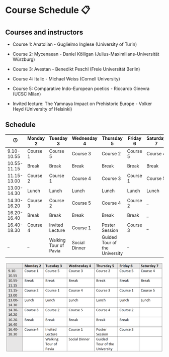 # Course Schedule 📋

## Courses and instructors 

- Course 1: Anatolian - Guglielmo Inglese (University of Turin)
- Course 2: Mycenaean - Daniel Kölligan (Julius-Maximilians-Universität Würzburg)
- Course 3: Avestan - Benedikt Peschl (Freie Universität Berlin)
- Course 4: Italic - Michael Weiss (Cornell University)
- Course 5: Comparative Indo-European poetics - Riccardo Ginevra (UCSC Milan)
  
- Invited lecture: The Yamnaya Impact on Prehistoric Europe - Volker Heyd (University of Helsinki)

## Schedule

| 🕒 | Monday 2 | Tuesday 3 | Wednesday 4 | Thursday 5 | Friday 6 | Saturday 7 |
| ----------- | ----------- | ----------- | ----------- | ----------- | ----------- | ----------- | 
| 9.10-10.55 | Course 1 | Course 5 |Course 3 | Course 2 | Course 5 | Course 4 |
| 10.55-11.15 | Break | Break | Break | Break | Break | Break |
| 11.15-13.00 | Course 2 | Course 1 | Course 4 | Course 3 | Course 1 | Course 5 |
| 13.00-14.30 | Lunch | Lunch | Lunch | Lunch | Lunch | Lunch |
| 14.30-16.20 | Course 3 | Course 2 | Course 5 | Course 4 | Course 2 | _ |
| 16.20-16.40 | Break | Break | Break | Break | Break | _ |
| 16.40-18.30 | Course 4 | Invited Lecture | Course 1 | Poster Session | Course 3 | _ |
| _ | _ | Walking Tour of Pavia | Social Dinner | Guided Tour of the University | _ | 

![Schedule](schedule.png)

